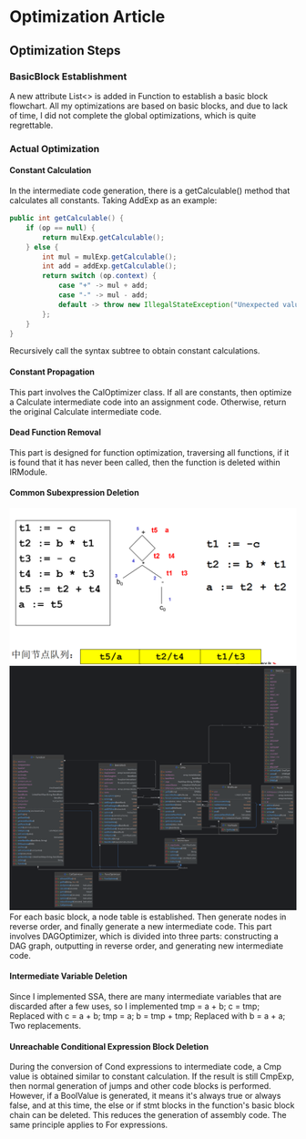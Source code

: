 # Optimization Article
## Optimization Steps
### BasicBlock Establishment
A new attribute List<<BasicBlock>> is added in Function to establish a basic block flowchart. All my optimizations are based on basic blocks, and due to lack of time, I did not complete the global optimizations, which is quite regrettable.

### Actual Optimization
#### Constant Calculation
In the intermediate code generation, there is a getCalculable() method that calculates all constants. Taking AddExp as an example:
```java
public int getCalculable() {
    if (op == null) {
        return mulExp.getCalculable();
    } else {
        int mul = mulExp.getCalculable();
        int add = addExp.getCalculable();
        return switch (op.context) {
            case "+" -> mul + add;
            case "-" -> mul - add;
            default -> throw new IllegalStateException("Unexpected value: " + op.context);
        };
    }
}
```
Recursively call the syntax subtree to obtain constant calculations.

#### Constant Propagation
This part involves the CalOptimizer class. If all are constants, then optimize a Calculate intermediate code into an assignment code. Otherwise, return the original Calculate intermediate code.

#### Dead Function Removal
This part is designed for function optimization, traversing all functions, if it is found that it has never been called, then the function is deleted within IRModule.

#### Common Subexpression Deletion
![dag](./images/dagOptimize.png)
![dag](./images/DAG.png)
For each basic block, a node table is established. Then generate nodes in reverse order, and finally generate a new intermediate code.
This part involves DAGOptimizer, which is divided into three parts: constructing a DAG graph, outputting in reverse order, and generating new intermediate code.

#### Intermediate Variable Deletion
Since I implemented SSA, there are many intermediate variables that are discarded after a few uses, so I implemented
tmp = a + b;
c = tmp;
Replaced with c = a + b;
tmp = a;
b = tmp + tmp;
Replaced with b = a + a;
Two replacements.

#### Unreachable Conditional Expression Block Deletion
During the conversion of Cond expressions to intermediate code, a Cmp value is obtained similar to constant calculation. If the result is still CmpExp, then normal generation of jumps and other code blocks is performed. However, if a BoolValue is generated, it means it's always true or always false, and at this time, the else or if stmt blocks in the function's basic block chain can be deleted. This reduces the generation of assembly code.
The same principle applies to For expressions.
